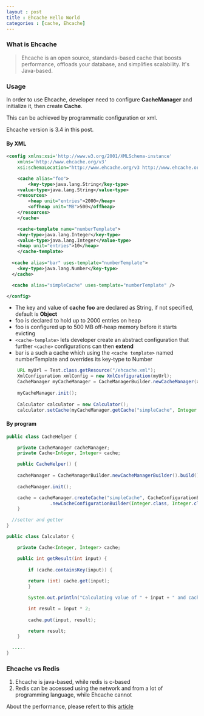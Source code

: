 ```yaml
---
layout : post
title : Ehcache Hello World
categories : [cache, Ehcache]
---
```


### What is Ehcache

  > Ehcache is an open source, standards-based cache that boosts performance, offloads your database, and simplifies scalability.  It's Java-based.
  
### Usage

  In order to use Ehcache, developer need to configure **CacheManager** and initialize it, then create **Cache**.
  
  This can be achieved by programmatic configuration or xml.
  
  Ehcache version is 3.4 in this post.
  
#### By XML

```XML
<config xmlns:xsi='http://www.w3.org/2001/XMLSchema-instance'
	xmlns='http://www.ehcache.org/v3'
	xsi:schemaLocation="http://www.ehcache.org/v3 http://www.ehcache.org/schema/ehcache-core.xsd">

    <cache alias="foo">
        <key-type>java.lang.String</key-type>
	<value-type>java.lang.String</value-type>
	<resources>
	    <heap unit="entries">2000</heap>
	    <offheap unit="MB">500</offheap>
	</resources>
    </cache>

    <cache-template name="numberTemplate">
	<key-type>java.lang.Integer</key-type>
	<value-type>java.lang.Integer</value-type>
	<heap unit="entries">10</heap>
    </cache-template>
  
  <cache alias="bar" uses-template="numberTemplate"> 
    <key-type>java.lang.Number</key-type>
  </cache>

  <cache alias="simpleCache" uses-template="numberTemplate" />

</config>

```

  - The key and value of **cache foo** are declared as String, if not specified, default is **Object**
  - foo is declared to hold up to 2000 entries on heap
  - foo is configured up to 500 MB off-heap memory before it starts evicting
  - `<cache-template>` lets developer create an abstract configuration that further `<cache>` configurations can then **extend**
  - bar is a such a cache which using the `<cache template>` named numberTemplate and overrides its key-type to Number

```Java
    URL myUrl = Test.class.getResource("/ehcache.xml");
    XmlConfiguration xmlConfig = new XmlConfiguration(myUrl); 
    CacheManager myCacheManager = CacheManagerBuilder.newCacheManager(xmlConfig);
		
    myCacheManager.init();
		
    Calculator calculator = new Calculator();
    calculator.setCache(myCacheManager.getCache("simpleCache", Integer.class, Integer.class));
```

#### By program

```Java
public class CacheHelper {

    private CacheManager cacheManager;
    private Cache<Integer, Integer> cache;

    public CacheHelper() {
		
	cacheManager = CacheManagerBuilder.newCacheManagerBuilder().build();
    
	cacheManager.init();

	cache = cacheManager.createCache("simpleCache", CacheConfigurationBuilder
				.newCacheConfigurationBuilder(Integer.class, Integer.class, ResourcePoolsBuilder.heap(10)));
    }

  //setter and getter
}
```

```Java
public class Calculator {

    private Cache<Integer, Integer> cache;

    public int getResult(int input) {
		
        if (cache.containsKey(input)) {
			
	    return (int) cache.get(input);
        }

        System.out.println("Calculating value of " + input + " and caching result.");

        int result = input * 2;
	
        cache.put(input, result);

        return result;
    }

  .....
}
```

### Ehcache vs Redis

  1. Ehcache is java-based, while redis is c-based
  2. Redis can be accessed using the network and from a lot of programming language, while Ehcache cannot
  
About the performance, please refert to this [article](https://blog.nomissolutions.com/labs/2015/03/10/evaluation-of-caching-frameworks/)
